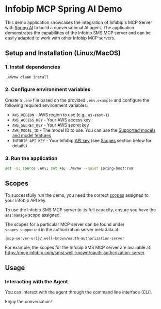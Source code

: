 # Infobip MCP Spring AI Demo

This demo application showcases the integration of Infobip's MCP Server with [Spring AI](https://docs.spring.io/spring-ai/reference/index.html) to build a conversational AI agent. The application demonstrates the capabilities of the Infobip SMS MCP server and can be easily adapted to work with other Infobip MCP servers.

## Setup and Installation (Linux/MacOS)

### 1. Install dependencies

```bash
./mvnw clean install
```

### 2. Configure environment variables

Create a `.env` file based on the provided `.env.example` and configure the following required environment variables:

- `AWS_REGION` - AWS region to use (e.g., `us-east-1`)
- `AWS_ACCESS_KEY` - Your AWS access key
- `AWS_SECRET_KEY` - Your AWS secret key
- `AWS_MODEL_ID` - The model ID to use. You can use the [Supported models and model features](https://docs.aws.amazon.com/bedrock/latest/userguide/conversation-inference-supported-models-features.html)
- `INFOBIP_API_KEY` - Your Infobip [API key](https://www.infobip.com/docs/essentials/api-essentials/api-authentication#api-key-header) (see [Scopes](#scopes) section below for details)

### 3. Run the application

```bash
set -a; source .env; set +a; ./mvnw --quiet spring-boot:run
```

## Scopes

To successfully run the demo, you need the correct [scopes](https://www.infobip.com/docs/essentials/api-essentials/api-authorization#api-scopes) assigned to your Infobip API key.

To use the Infobip SMS MCP server to its full capacity, ensure you have the `sms:manage` scope assigned.

The scopes for a particular MCP server can be found under `scopes_supported` in the authorization server metadata at:

```
{mcp-server-url}/.well-known/oauth-authorization-server
```

For example, the scopes for the Infobip SMS MCP server are available at:
https://mcp.infobip.com/sms/.well-known/oauth-authorization-server

## Usage

### Interacting with the Agent

You can interact with the agent through the command line interface (CLI).

Enjoy the conversation!
